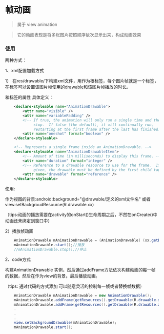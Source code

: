 帧动画
===

> 属于 view animation

> 它的动画表现是将多张图片按照顺序依次显示出来，构成动画效果

### 使用

两种方式：

1、xml配置加载方式

1） 在res/drawable/下构建xml文件，用<animation-list>作为根标签，每个图片帧就是一个<item>标签，在<item>标签可以设置该图片帧使用的drawable和该图片帧播放的时长。

<animation-list>和<item>标签的属性
具体定义：
```xml
    <declare-styleable name="AnimationDrawable">
        <attr name="visible" />
        <attr name="variablePadding" />
        <!-- If true, the animation will only run a single time and then
             stop.  If false (the default), it will continually run,
             restarting at the first frame after the last has finished. -->
        <attr name="oneshot" format="boolean" />
    </declare-styleable>

    <!-- Represents a single frame inside an AnimationDrawable. -->
    <declare-styleable name="AnimationDrawableItem">
        <!-- Amount of time (in milliseconds) to display this frame. -->
        <attr name="duration" format="integer" />
        <!-- Reference to a drawable resource to use for the frame.  If not
             given, the drawable must be defined by the first child tag. -->
        <attr name="drawable" format="reference" />
    </declare-styleable>
```

使用:

作为视图的背景:android:background="@drawable/定义的xml文件名"
或者view.setBackgroudResource(R.drawable.xx)

（tips:动画的播放需要在activity的onStart()生命周期之后，不然在onCreate()中
动画还未绑定到窗口中）

2）播放帧动画

```java
    AnimationDrawable mAnimationDrawable = (AnimationDrawable) (xx.getBackground());
    mAnimationDrawable.start();//播放
    //mAnimationDrawable.stop();//停止
```

2、code方式

构建AnimationDrawable 实例，然后通过addFrame方法依次构建动画的每一帧的数据，然后在作为view的背景，最后播放动画。

（tips: 通过代码的方式添加 可以随意灵活的控制每一帧或者替换帧数据）

```java
    AnimationDrawable mAnimationDrawable = new AnimationDrawable();
    mAnimationDrawable.addFrame(getResources().getDrawable(R.drawable.xx),500);
    mAnimationDrawable.addFrame(getResources().getDrawable(R.drawable.xx),500);
    .
    .
    .
    view.setBackgroundDrawable(mAnimationDrawable);
    mAnimationDrawable.start();
```